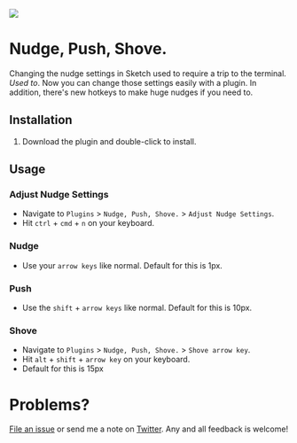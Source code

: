 ![](http://i.imgur.com/rxpHQYz.png)

# Nudge, Push, Shove.

Changing the nudge settings in Sketch used to require a trip to the terminal. _Used to_. Now you can change those settings easily with a plugin. In addition, there's new hotkeys to make huge nudges if you need to.


## Installation

1. Download the plugin and double-click to install.


## Usage

### Adjust Nudge Settings
- Navigate to `Plugins` > `Nudge, Push, Shove.` > `Adjust Nudge Settings`.
- Hit `ctrl` + `cmd` + `n` on your keyboard.

### Nudge
- Use your `arrow keys` like normal. Default for this is 1px.

### Push
- Use the `shift` + `arrow keys` like normal. Default for this is 10px.

### Shove
- Navigate to `Plugins` > `Nudge, Push, Shove.` > `Shove arrow key`.
- Hit `alt` + `shift` + `arrow key` on your keyboard.
- Default for this is 15px


# Problems?

[File an issue](https://github.com/mfouquet/NudgePushShove/issues) or send me a note on [Twitter](https://twitter.com/_fookay). Any and all feedback is welcome!
